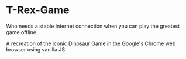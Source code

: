 # T-Rex-Game
Who needs a stable Internet connection when you can play the greatest game offline.

A recreation of the iconic Dinosaur Game in the Google's Chrome web browser using vanilla JS.
